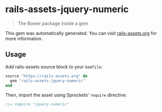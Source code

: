 # rails-assets-jquery-numeric

> The Bower package inside a gem

This gem was automatically generated. You can visit [rails-assets.org](https://rails-assets.org) for more information.

## Usage

Add rails-assets source block to your `Gemfile`:

```ruby
source "https://rails-assets.org" do
  gem "rails-assets-jquery-numeric"
end

```

Then, import the asset using Sprockets’ `require` directive:

```js
//= require "jquery-numeric"
```
